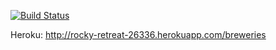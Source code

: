 
[![Build Status](https://travis-ci.org/SaraHeina/Ratebeer.png)](https://travis-ci.org/SaraHeina/Ratebeer)

Heroku:
http://rocky-retreat-26336.herokuapp.com/breweries
